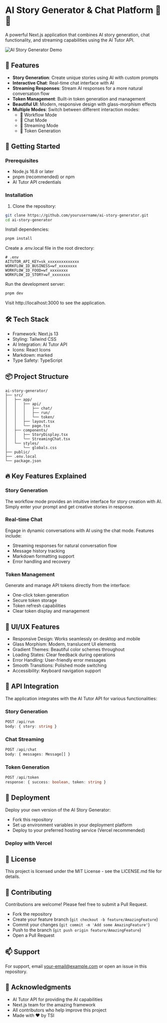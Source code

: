# AI Story Generator & Chat Platform 🤖✨

A powerful Next.js application that combines AI story generation, chat functionality, and streaming capabilities using the AI Tutor API.

![AI Story Generator Demo](https://img.mytsi.org/i/wH2z935.png)

## 🌟 Features

- **Story Generation**: Create unique stories using AI with custom prompts
- **Interactive Chat**: Real-time chat interface with AI
- **Streaming Responses**: Stream AI responses for a more natural conversation flow
- **Token Management**: Built-in token generation and management
- **Beautiful UI**: Modern, responsive design with glass-morphism effects
- **Multiple Modes**: Switch between different interaction modes:
  - 🔧 Workflow Mode
  - 💬 Chat Mode
  - 📡 Streaming Mode
  - 🔑 Token Generation

## 🚀 Getting Started

### Prerequisites

- Node.js 16.8 or later
- pnpm (recommended) or npm
- AI Tutor API credentials

### Installation

1. Clone the repository:
```bash
git clone https://github.com/yourusername/ai-story-generator.git
cd ai-story-generator
```

Install dependencies:
```bash
pnpm install
```

Create a .env.local file in the root directory:
```env
# .env
AITUTOR_API_KEY=sk_xxxxxxxxxxxxxx
WORKFLOW_ID_BUSINESS=wf_xxxxxxxx
WORKFLOW_ID_FOOD=wf_xxxxxxxx
WORKFLOW_ID_STORY=wf_xxxxxxxx

```

Run the development server:
```bash
pnpm dev
```

Visit http://localhost:3000 to see the application.

## 🛠️ Tech Stack
- Framework: Next.js 13
- Styling: Tailwind CSS
- AI Integration: AI Tutor API
- Icons: React Icons
- Markdown: marked
- Type Safety: TypeScript

## 📦 Project Structure
```
ai-story-generator/
├── src/
│   ├── app/
│   │   ├── api/
│   │   │   ├── chat/
│   │   │   ├── run/
│   │   │   └── token/
│   │   ├── layout.tsx
│   │   └── page.tsx
│   ├── components/
│   │   ├── StoryDisplay.tsx
│   │   └── StreamingChat.tsx
│   └── styles/
│       └── globals.css
├── public/
├── .env.local
└── package.json
```

## 🔥 Key Features Explained
### Story Generation
The workflow mode provides an intuitive interface for story creation with AI. Simply enter your prompt and get creative stories in response.

### Real-time Chat
Engage in dynamic conversations with AI using the chat mode. Features include:
- Streaming responses for natural conversation flow
- Message history tracking
- Markdown formatting support
- Error handling and recovery

### Token Management
Generate and manage API tokens directly from the interface:
- One-click token generation
- Secure token storage
- Token refresh capabilities
- Clear token display and management

## 🎨 UI/UX Features
- Responsive Design: Works seamlessly on desktop and mobile
- Glass Morphism: Modern, translucent UI elements
- Gradient Themes: Beautiful color schemes throughout
- Loading States: Clear feedback during operations
- Error Handling: User-friendly error messages
- Smooth Transitions: Polished mode switching
- Accessibility: Keyboard navigation support

## 🔧 API Integration
The application integrates with the AI Tutor API for various functionalities:

### Story Generation
```typescript
POST /api/run
body: { story: string }
```

### Chat Streaming
```typescript
POST /api/chat
body: { messages: Message[] }
```

### Token Generation
```typescript
POST /api/token
response: { success: boolean, token: string }
```

## 🚀 Deployment
Deploy your own version of the AI Story Generator:
- Fork this repository
- Set up environment variables in your deployment platform
- Deploy to your preferred hosting service (Vercel recommended)

### Deploy with Vercel

## 📝 License
This project is licensed under the MIT License - see the LICENSE.md file for details.

## 🤝 Contributing
Contributions are welcome! Please feel free to submit a Pull Request.
- Fork the repository
- Create your feature branch (`git checkout -b feature/AmazingFeature`)
- Commit your changes (`git commit -m 'Add some AmazingFeature'`)
- Push to the branch (`git push origin feature/AmazingFeature`)
- Open a Pull Request

## 📫 Support
For support, email your-email@example.com or open an issue in this repository.

## 🙏 Acknowledgments
- AI Tutor API for providing the AI capabilities
- Next.js team for the amazing framework
- All contributors who help improve this project
- Made with ❤️ by TSI

